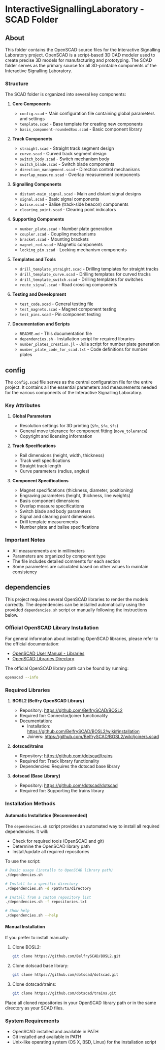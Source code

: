 # InteractiveSignallingLaboratory - SCAD Folder

## About

This folder contains the OpenSCAD source files for the Interactive Signalling Laboratory project. OpenSCAD is a script-based 3D CAD modeler used to create precise 3D models for manufacturing and prototyping. The SCAD folder serves as the primary source for all 3D-printable components of the Interactive Signalling Laboratory.

### Structure

The SCAD folder is organized into several key components:

1. **Core Components**
   - `config.scad` - Main configuration file containing global parameters and settings
   - `template.scad` - Base template for creating new components
   - `basis_component-roundedBox.scad` - Basic component library

2. **Track Components**
   - `straight.scad` - Straight track segment design
   - `curve.scad` - Curved track segment design
   - `switch_body.scad` - Switch mechanism body
   - `switch_blade.scad` - Switch blade components
   - `direction_management.scad` - Direction control mechanisms
   - `overlap_measure.scad` - Overlap measurement components

3. **Signalling Components**
   - `distant-main_signal.scad` - Main and distant signal designs
   - `signal.scad` - Basic signal components
   - `balise.scad` - Balise (track-side beacon) components
   - `clearing_point.scad` - Clearing point indicators

4. **Supporting Components**
   - `number_plate.scad` - Number plate generation
   - `coupler.scad` - Coupling mechanisms
   - `bracket.scad` - Mounting brackets
   - `magnet_rod.scad` - Magnetic components
   - `locking_pin.scad` - Locking mechanism components

5. **Templates and Tools**
   - `drill_template_straight.scad` - Drilling templates for straight tracks
   - `drill_template_curve.scad` - Drilling templates for curved tracks
   - `drill_template_switch.scad` - Drilling templates for switches
   - `route_signal.scad` - Road crossing components

6. **Testing and Development**
   - `test_code.scad` - General testing file
   - `test_magnets.scad` - Magnet component testing
   - `test_pins.scad` - Pin component testing

7. **Documentation and Scripts**
   - `README.md` - This documentation file
   - `dependencies.sh` - Installation script for required libraries
   - `number_plates_creation.jl` - Julia script for number plate generation
   - `number_plate_code_for_scad.txt` - Code definitions for number plates

## config

The `config.scad` file serves as the central configuration file for the entire project. It contains all the essential parameters and measurements needed for the various components of the Interactive Signalling Laboratory.

### Key Attributes

1. **Global Parameters**
   - Resolution settings for 3D printing (`$fn`, `$fa`, `$fs`)
   - General move tolerance for component fitting (`move_tolerance`)
   - Copyright and licensing information

2. **Track Specifications**
   - Rail dimensions (height, width, thickness)
   - Track well specifications
   - Straight track length
   - Curve parameters (radius, angles)

3. **Component Specifications**
   - Magnet specifications (thickness, diameter, positioning)
   - Engraving parameters (height, thickness, line weights)
   - Basis component dimensions
   - Overlap measure specifications
   - Switch blade and body parameters
   - Signal and clearing point dimensions
   - Drill template measurements
   - Number plate and balise specifications

### Important Notes

- All measurements are in millimeters
- Parameters are organized by component type
- The file includes detailed comments for each section
- Some parameters are calculated based on other values to maintain consistency

## dependencies

This project requires several OpenSCAD libraries to render the models correctly. The dependencies can be installed automatically using the provided `dependencies.sh` script or manually following the instructions below.

### Official OpenSCAD Library Installation

For general information about installing OpenSCAD libraries, please refer to the official documentation:
- [OpenSCAD User Manual - Libraries](https://en.wikibooks.org/wiki/OpenSCAD_User_Manual/Libraries)
- [OpenSCAD Libraries Directory](https://openscad.org/libraries.html)

The official OpenSCAD library path can be found by running:
```bash
openscad --info
```

### Required Libraries

1. **BOSL2 (Belfry OpenSCAD Library)**
   - Repository: https://github.com/BelfrySCAD/BOSL2
   - Required for: Connector/joiner functionality
   - Documentation: 
     - Installation: https://github.com/BelfrySCAD/BOSL2/wiki#installation
     - Joiners: https://github.com/BelfrySCAD/BOSL2/wiki/joiners.scad

2. **dotscad/trains**
   - Repository: https://github.com/dotscad/trains
   - Required for: Track library functionality
   - Dependencies: Requires the dotscad base library

3. **dotscad (Base Library)**
   - Repository: https://github.com/dotscad/dotscad
   - Required for: Supporting the trains library

### Installation Methods

#### Automatic Installation (Recommended)

The `dependencies.sh` script provides an automated way to install all required dependencies. It will:
- Check for required tools (OpenSCAD and git)
- Determine the OpenSCAD library path
- Install/update all required repositories

To use the script:
```bash
# Basic usage (installs to OpenSCAD library path)
./dependencies.sh

# Install to a specific directory
./dependencies.sh -d /path/to/directory

# Install from a custom repository list
./dependencies.sh -f repositories.txt

# Show help
./dependencies.sh --help
```

#### Manual Installation

If you prefer to install manually:

1. Clone BOSL2:
   ```bash
   git clone https://github.com/BelfrySCAD/BOSL2.git
   ```

2. Clone dotscad base library:
   ```bash
   git clone https://github.com/dotscad/dotscad.git
   ```

3. Clone dotscad/trains:
   ```bash
   git clone https://github.com/dotscad/trains.git
   ```

Place all cloned repositories in your OpenSCAD library path or in the same directory as your SCAD files.

### System Requirements

- OpenSCAD installed and available in PATH
- Git installed and available in PATH
- Unix-like operating system (OS X, BSD, Linux) for the installation script
